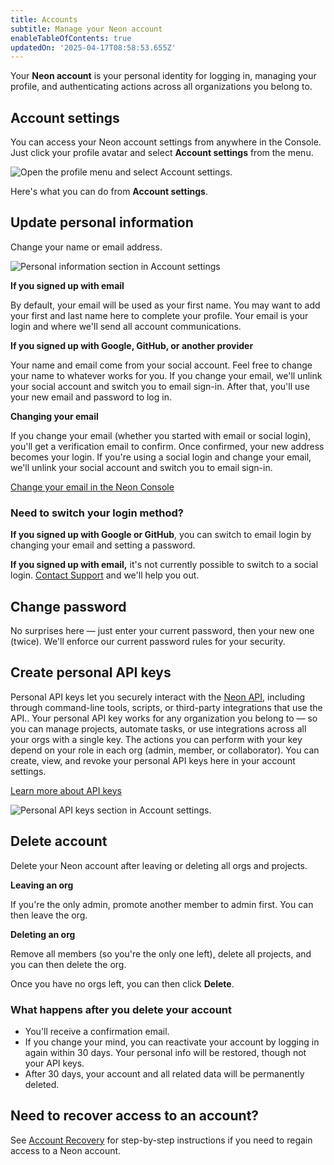```yaml
---
title: Accounts
subtitle: Manage your Neon account
enableTableOfContents: true
updatedOn: '2025-04-17T08:58:53.655Z'
---
```


Your **Neon account** is your personal identity for logging in, managing your profile, and authenticating actions across all organizations you belong to.

## Account settings

You can access your Neon account settings from anywhere in the Console. Just click your profile avatar and select **Account settings** from the menu.

![Open the profile menu and select Account settings.](/docs/manage/profile_dropdown.png)

Here's what you can do from **Account settings**.

<Steps>

## Update personal information

Change your name or email address.

![Personal information section in Account settings](/docs/manage/personal_profile.png)

**If you signed up with email**

By default, your email will be used as your first name. You may want to add your first and last name here to complete your profile. Your email is your login and where we'll send all account communications.

**If you signed up with Google, GitHub, or another provider**

Your name and email come from your social account. Feel free to change your name to whatever works for you. If you change your email, we'll unlink your social account and switch you to email sign-in. After that, you'll use your new email and password to log in.

**Changing your email**

If you change your email (whether you started with email or social login), you'll get a verification email to confirm. Once confirmed, your new address becomes your login. If you're using a social login and change your email, we'll unlink your social account and switch you to email sign-in.

[Change your email in the Neon Console](https://console.neon.tech/app/settings?modal=change_email)

### Need to switch your login method?

**If you signed up with Google or GitHub**, you can switch to email login by changing your email and setting a password.

**If you signed up with email,** it's not currently possible to switch to a social login. [Contact Support](/docs/introduction/support) and we'll help you out.

## Change password

No surprises here — just enter your current password, then your new one (twice). We'll enforce our current password rules for your security.

## Create personal API keys

Personal API keys let you securely interact with the [Neon API](https://api-docs.neon.tech/reference/getting-started-with-neon-api), including through command-line tools, scripts, or third-party integrations that use the API.. Your personal API key works for any organization you belong to — so you can manage projects, automate tasks, or use integrations across all your orgs with a single key. The actions you can perform with your key depend on your role in each org (admin, member, or collaborator). You can create, view, and revoke your personal API keys here in your account settings.

[Learn more about API keys](/docs/manage/api-keys)

![Personal API keys section in Account settings.](/docs/manage/personal_api_key.png)

## Delete account

Delete your Neon account after leaving or deleting all orgs and projects.

**Leaving an org**

If you're the only admin, promote another member to admin first. You can then leave the org.

**Deleting an org**

Remove all members (so you're the only one left), delete all projects, and you can then delete the org.

Once you have no orgs left, you can then click **Delete**.

### What happens after you delete your account

- You'll receive a confirmation email.
- If you change your mind, you can reactivate your account by logging in again within 30 days. Your personal info will be restored, though not your API keys.
- After 30 days, your account and all related data will be permanently deleted.

</Steps>

## Need to recover access to an account?

See [Account Recovery](/docs/manage/account-recovery) for step-by-step instructions if you need to regain access to a Neon account.

<NeedHelp />
